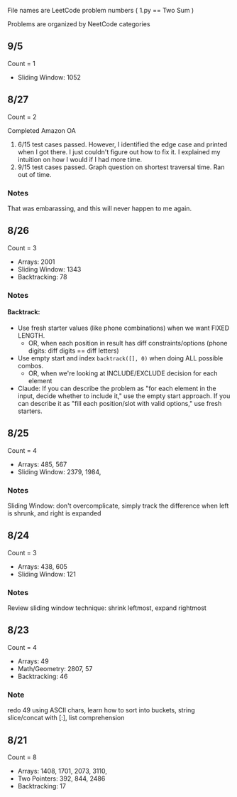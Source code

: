 File names are LeetCode problem numbers ( 1.py == Two Sum )

Problems are organized by NeetCode categories

## 9/5

Count = 1

- Sliding Window: 1052

## 8/27

Count = 2

Completed Amazon OA

1. 6/15 test cases passed. However, I identified the edge case and printed when I got there. I just couldn't figure out how to fix it. I explained my intuition on how I would if I had more time.
2. 9/15 test cases passed. Graph question on shortest traversal time. Ran out of time.

### Notes

That was embarassing, and this will never happen to me again.

## 8/26

Count = 3

- Arrays: 2001
- Sliding Window: 1343
- Backtracking: 78

### Notes

#### Backtrack:

- Use fresh starter values (like phone combinations) when we want FIXED LENGTH.
  - OR, when each position in result has diff constraints/options (phone digits: diff digits == diff letters)
- Use empty start and index `backtrack([], 0)` when doing ALL possible combos.
  - OR, when we're looking at INCLUDE/EXCLUDE decision for each element
- Claude: If you can describe the problem as "for each element in the input, decide whether to include it," use the empty start approach. If you can describe it as "fill each position/slot with valid options," use fresh starters.

## 8/25

Count = 4

- Arrays: 485, 567
- Sliding Window: 2379, 1984,

### Notes

Sliding Window: don't overcomplicate, simply track the difference when left is shrunk, and right is expanded

## 8/24

Count = 3

- Arrays: 438, 605
- Sliding Window: 121

### Notes

Review sliding window technique: shrink leftmost, expand rightmost

## 8/23

Count = 4

- Arrays: 49
- Math/Geometry: 2807, 57
- Backtracking: 46

### Note

redo 49 using ASCII chars, learn how to sort into buckets, string slice/concat with [:], list comprehension

## 8/21

Count = 8

- Arrays: 1408, 1701, 2073, 3110,
- Two Pointers: 392, 844, 2486
- Backtracking: 17
